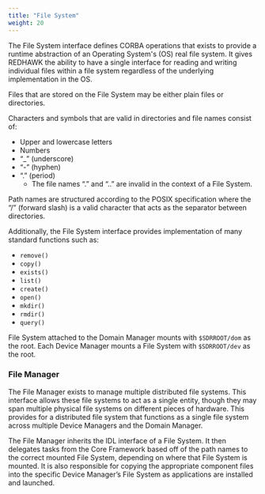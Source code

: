 ```yaml
---
title: "File System"
weight: 20
---
```


The File System interface defines CORBA operations that exists to provide a runtime abstraction of an Operating System's (OS) real file system. It gives REDHAWK the ability to have a single interface for reading and writing individual files within a file system regardless of the underlying implementation in the OS.

Files that are stored on the File System may be either plain files or directories.

Characters and symbols that are valid in directories and file names consist of:

  - Upper and lowercase letters
  - Numbers
  - “\_” (underscore)
  - “-” (hyphen)
  - “.” (period)
      - The file names “.” and “..” are invalid in the context of a File System.

Path names are structured according to the POSIX specification where the “/” (forward slash) is a valid character that acts as the separator between directories.

Additionally, the File System interface provides implementation of many standard functions such as:

  - `remove()`
  - `copy()`
  - `exists()`
  - `list()`
  - `create()`
  - `open()`
  - `mkdir()`
  - `rmdir()`
  - `query()`

File System attached to the Domain Manager mounts with `$SDRROOT/dom` as the root. Each Device Manager mounts a File System with `$SDRROOT/dev` as the root.

### File Manager

The File Manager exists to manage multiple distributed file systems. This interface allows these file systems to act as a single entity, though they may span multiple physical file systems on different pieces of hardware. This provides for a distributed file system that functions as a single file system across multiple Device Managers and the Domain Manager.

The File Manager inherits the IDL interface of a File System. It then delegates tasks from the Core Framework based off of the path names to the correct mounted File System, depending on where that File System is mounted. It is also responsible for copying the appropriate component files into the specific Device Manager’s File System as applications are installed and launched.
